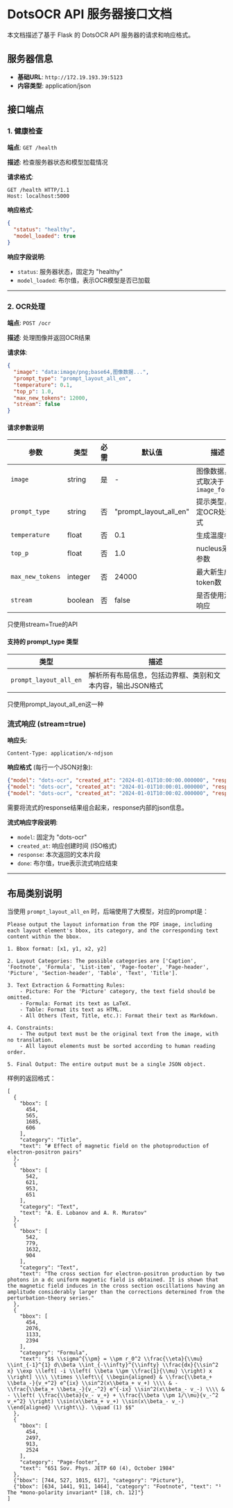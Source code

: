 # DotsOCR API 服务器接口文档

本文档描述了基于 Flask 的 DotsOCR API 服务器的请求和响应格式。

## 服务器信息

- **基础URL**: `http://172.19.193.39:5123`
- **内容类型**: application/json

## 接口端点

### 1. 健康检查

**端点**: `GET /health`

**描述**: 检查服务器状态和模型加载情况

**请求格式**:
```http
GET /health HTTP/1.1
Host: localhost:5000
```

**响应格式**:
```json
{
  "status": "healthy",
  "model_loaded": true
}
```

**响应字段说明**:
- `status`: 服务器状态，固定为 "healthy"
- `model_loaded`: 布尔值，表示OCR模型是否已加载

---

### 2. OCR处理

**端点**: `POST /ocr`

**描述**: 处理图像并返回OCR结果

**请求体**:
```json
{
  "image": "data:image/png;base64,图像数据...",
  "prompt_type": "prompt_layout_all_en",
  "temperature": 0.1,
  "top_p": 1.0,
  "max_new_tokens": 12000,
  "stream": false
}
```

#### 请求参数说明

| 参数 | 类型 | 必需 | 默认值 | 描述 |
|------|------|------|--------|------|
| `image` | string | 是 | - | 图像数据，格式取决于 `image_format` |
| `prompt_type` | string | 否 | "prompt_layout_all_en" | 提示类型，决定OCR处理模式 |
| `temperature` | float | 否 | 0.1 | 生成温度参数 |
| `top_p` | float | 否 | 1.0 | nucleus采样参数 |
| `max_new_tokens` | integer | 否 | 24000 | 最大新生成token数 |
| `stream` | boolean | 否 | false | 是否使用流式响应 |

只使用stream=True的API

#### 支持的 prompt_type 类型

| 类型 | 描述 |
|------|------|
| `prompt_layout_all_en` | 解析所有布局信息，包括边界框、类别和文本内容，输出JSON格式 |

只使用prompt_layout_all_en这一种

### 流式响应 (stream=true)

**响应头**:
```http
Content-Type: application/x-ndjson
```

**响应格式** (每行一个JSON对象):
```json
{"model": "dots-ocr", "created_at": "2024-01-01T10:00:00.000000", "response": "部分结果", "done": false}
{"model": "dots-ocr", "created_at": "2024-01-01T10:00:01.000000", "response": "更多结果", "done": false}
{"model": "dots-ocr", "created_at": "2024-01-01T10:00:02.000000", "response": "", "done": true}
```

需要将流式的response结果组合起来，response内部的json信息。

**流式响应字段说明**:
- `model`: 固定为 "dots-ocr"
- `created_at`: 响应创建时间 (ISO格式)
- `response`: 本次返回的文本片段
- `done`: 布尔值，true表示流式响应结束

---

## 布局类别说明

当使用 `prompt_layout_all_en` 时，后端使用了大模型，对应的prompt是：

```
Please output the layout information from the PDF image, including each layout element's bbox, its category, and the corresponding text content within the bbox.

1. Bbox format: [x1, y1, x2, y2]

2. Layout Categories: The possible categories are ['Caption', 'Footnote', 'Formula', 'List-item', 'Page-footer', 'Page-header', 'Picture', 'Section-header', 'Table', 'Text', 'Title'].

3. Text Extraction & Formatting Rules:
    - Picture: For the 'Picture' category, the text field should be omitted.
    - Formula: Format its text as LaTeX.
    - Table: Format its text as HTML.
    - All Others (Text, Title, etc.): Format their text as Markdown.

4. Constraints:
    - The output text must be the original text from the image, with no translation.
    - All layout elements must be sorted according to human reading order.

5. Final Output: The entire output must be a single JSON object.
```

样例的返回格式：

```
[
  {
    "bbox": [
      454,
      565,
      1685,
      606
    ],
    "category": "Title",
    "text": "# Effect of magnetic field on the photoproduction of electron-positron pairs"
  },
  {
    "bbox": [
      542,
      621,
      953,
      651
    ],
    "category": "Text",
    "text": "A. E. Lobanov and A. R. Muratov"
  },
  {
    "bbox": [
      542,
      779,
      1632,
      904
    ],
    "category": "Text",
    "text": "The cross section for electron-positron production by two photons in a dc uniform magnetic field is obtained. It is shown that the magnetic field induces in the cross section oscillations having an amplitude considerably larger than the corrections determined from the perturbation-theory series."
  },
  {
    "bbox": [
      454,
      2076,
      1133,
      2394
    ],
    "category": "Formula",
    "text": "$$ \\sigma^{\\pm} = \\pm r_0^2 \\frac{\\eta}{\\mu} \\int_{-1}^{1} d\\beta \\int_{-\\infty}^{\\infty} \\frac{dx}{\\sin^2 x} \\exp \\left[ -i \\left( \\beta \\pm \\frac{1}{\\mu} \\right) x \\right] \\\\ \\times \\left\\{ \\begin{aligned} & \\frac{\\beta_+ \\beta_-}{v_+^2} e^{ix} \\sin^2(x\\beta_+ v_+) \\\\ & - \\frac{\\beta_+ \\beta_-}{v_-^2} e^{-ix} \\sin^2(x\\beta_- v_-) \\\\ & - \\left( \\frac{\\beta}{v_- v_+} + \\frac{\\beta \\pm 1/\\mu}{v_-^2 v_+^2} \\right) \\sin(x\\beta_+ v_+) \\sin(x\\beta_- v_-) \\end{aligned} \\right\\}. \\quad (1) $$"
  },
  {
    "bbox": [
      454,
      2497,
      913,
      2524
    ],
    "category": "Page-footer",
    "text": "651 Sov. Phys. JETP 60 (4), October 1984"
  },
  {"bbox": [744, 527, 1015, 617], "category": "Picture"},
  {"bbox": [634, 1441, 911, 1464], "category": "Footnote", "text": "¹ The *mono-polarity invariant* [18, ch. 12]"}
]
```